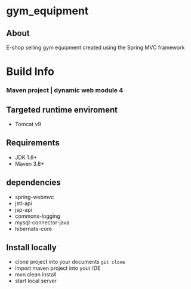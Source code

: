 # gym_equipment

## About
E-shop selling gym equipment created using the Spring MVC framework

# Build Info

### Maven project | dynamic web module 4

## Targeted runtime enviroment
- Tomcat v9

## Requirements
- JDK 1.8+
- Maven 3.8+

## dependencies
- spring-webmvc
- jstl-api
- jsp-api
- commons-logging
- mysql-connector-java
- hibernate-core

## Install locally
- clone project into your documents
` git clone  `
- import maven project into your IDE
- mvn clean install
- start local server





